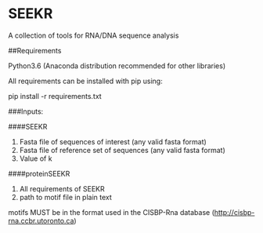 # SEEKR
A collection of tools for RNA/DNA sequence analysis

##Requirements

Python3.6 (Anaconda distribution recommended for other libraries)

All requirements can be installed with pip using:

pip install -r requirements.txt


###Inputs: 

####SEEKR 

1. Fasta file of sequences of interest (any valid fasta format)
2. Fasta file of reference set of sequences (any valid fasta format)
3. Value of k

####proteinSEEKR

1. All requirements of SEEKR
2. path to motif file in plain text

motifs MUST be in the format used in the CISBP-Rna database (http://cisbp-rna.ccbr.utoronto.ca) 

